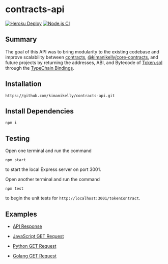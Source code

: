 # contracts-api

[![Heroku Deploy](https://github.com/kimanikelly/contracts-api/actions/workflows/heroku-deploy.yml/badge.svg)](https://github.com/kimanikelly/contracts-api/actions/workflows/heroku-deploy.yml) [![Node.js CI](https://github.com/kimanikelly/contracts-api/actions/workflows/node.js.yml/badge.svg)](https://github.com/kimanikelly/contracts-api/actions/workflows/node.js.yml)

## Summary

The goal of this API was to bring modularity to the existing codebase and improve scalability between [contracts](https://github.com/kimanikelly/contracts), [@kimanikelly/core-contracts](https://www.npmjs.com/package/@kimanikelly/core-contracts), and future projects by returning the addresses, ABI, and Bytecode of [Token.sol](https://github.com/kimanikelly/contracts/blob/main/contracts/Token.sol) through the [TypeChain Bindings](https://github.com/kimanikelly/contracts/blob/main/typechain/factories/Token__factory.ts).

## Installation

```
https://github.com/kimanikelly/contracts-api.git
```

## Install Dependencies

```
npm i
```

## Testing

Open one terminal and run the command

```
npm start
```

to start the local Express server on port 3001.

Open another terminal and run the command

```
npm test
```

to begin the unit tests for `http://localhost:3001/tokenContract`.

## Examples

- [API Response](docs/response.png)

- [JavaScript GET Request](docs/javascript.md)

- [Python GET Request](docs/python.md)

- [Golang GET Request](docs/golang.md)
